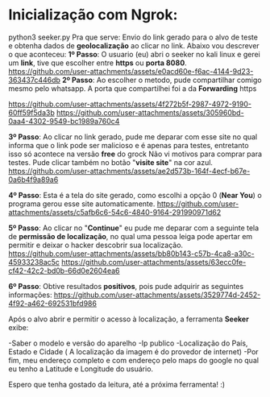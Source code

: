 # Inicialização com Ngrok:

python3 seeker.py
Pra que serve: 
Envio do link gerado para o alvo de teste e obtenha dados de **geolocalização** ao clicar no link.
Abaixo vou descrever o que aconteceu: 
**1º Passo**: O usuario (eu) abri o seeker no kali linux e gerei um **link**, tive que escolher entre **https** ou **porta 8080**.
https://github.com/user-attachments/assets/e0acd60e-f6ac-4144-9d23-363437c446db
**2º Passo**: Ao escolher o metodo, pude compartilhar comigo mesmo pelo whatsapp. A porta que compartilhei foi a da **Forwarding** https

https://github.com/user-attachments/assets/4f272b5f-2987-4972-9190-60ff59f5da3b
https://github.com/user-attachments/assets/305960bd-0aa4-4302-9549-bc1989a760c4

**3º Passo**: Ao clicar no link gerado, pude me deparar com esse site no qual informa que o link pode ser malicioso e é apenas para testes, entretanto isso só acontece na versão **free** do grock Não vi motivos para comprar para testes. 
Pude clicar também no botão "**visite site**" na cor azul. 
https://github.com/user-attachments/assets/ae2d573b-164f-4ecf-b67e-0a6b4f9a89a6

**4º Passo**: Esta é a tela do site gerado, como escolhi a opção 0 (**Near You**) o programa gerou esse site automaticamente.
https://github.com/user-attachments/assets/c5afb6c6-54c6-4840-9164-291990971d62

**5º Passo**: Ao clicar no "**Continue**" eu pude me deparar com a seguinte tela de **permissão de localização**, no qual uma pessoa leiga pode apertar em permitir e deixar o hacker descobrir sua localização. 
https://github.com/user-attachments/assets/bb80b143-c57b-4ca8-a30c-45933238ac5c
https://github.com/user-attachments/assets/63ecc0fe-cf42-42c2-bd0b-66d0e2604ea6

**6º Passo**: Obtive resultados **positivos**, pois pude adquirir as seguintes informações:
https://github.com/user-attachments/assets/3529774d-2452-4f92-a462-692531bfd986

Após o alvo abrir e permitir o acesso à localização, a ferramenta **Seeker** exibe:

-Saber o modelo e versão do aparelho
-Ip publico
-Localização do País, Estado e Cidade ( A localização da imagem é do provedor de internet) 
-Por fim, meu endereço completo e com endereço pelo maps do google no qual eu tenho a Latitude e Longitude do usuário. 

Espero que tenha gostado da leitura, até a próxima ferramenta! :)
